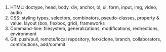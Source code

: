 1. HTML: doctype, head, body, div, anchor, ol, ul, form, input, img, video, audio
2. CSS: styling types, selectors, combinators, pseudo-classes, property & value, layout (box, flexbox, grid), frameworks
3. Command-line: filesystem, generalizations, modifications, redirections, environment
4. Git: push/pull, remote/local repository, fork/clone, branch, collaborators, contributions, add/commit

